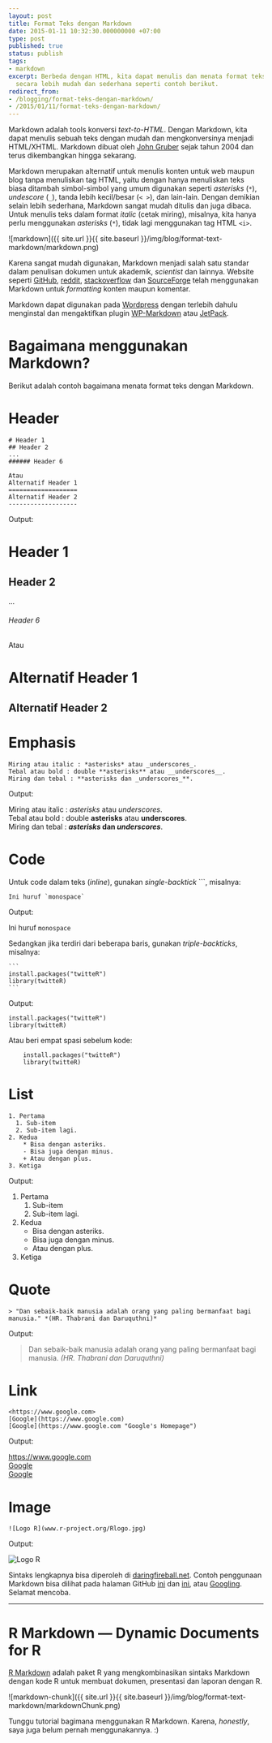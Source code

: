 ```yaml
---
layout: post
title: Format Teks dengan Markdown
date: 2015-01-11 10:32:30.000000000 +07:00
type: post
published: true
status: publish
tags:
- markdown
excerpt: Berbeda dengan HTML, kita dapat menulis dan menata format teks dengan Markdown
  secara lebih mudah dan sederhana seperti contoh berikut.
redirect_from:
- /blogging/format-teks-dengan-markdown/
- /2015/01/11/format-teks-dengan-markdown/
---
```

Markdown adalah tools konversi *text-to-HTML*. Dengan Markdown, kita
dapat menulis sebuah teks dengan mudah dan mengkonversinya menjadi
HTML/XHTML. Markdown dibuat oleh [John
Gruber](http://daringfireball.net/projects/markdown/) sejak tahun 2004
dan terus dikembangkan hingga sekarang.

Markdown merupakan alternatif untuk menulis konten untuk web maupun blog
tanpa menuliskan tag HTML, yaitu dengan hanya menuliskan teks biasa
ditambah simbol-simbol yang umum digunakan seperti *asterisks* (`*`),
*undescore* (`_`), tanda lebih kecil/besar (`< >`), dan lain-lain.
Dengan demikian selain lebih sederhana, Markdown sangat mudah ditulis
dan juga dibaca. Untuk menulis teks dalam format *italic* (cetak
miring), misalnya, kita hanya perlu menggunakan *asterisks* (`*`), tidak
lagi menggunakan tag HTML `<i>`.

![markdown]({{ site.url }}{{ site.baseurl }}/img/blog/format-text-markdown/markdown.png)


Karena sangat mudah digunakan, Markdown menjadi salah satu standar dalam
penulisan dokumen untuk akademik, *scientist* dan lainnya. Website
seperti [GitHub](https://github.com/), [reddit](http://www.reddit.com/),
[stackoverflow](http://stackoverflow.com/) dan
[SourceForge](http://sourceforge.net/) telah menggunakan Markdown untuk
*formatting* konten maupun komentar.

Markdown dapat digunakan pada [Wordpress](https://wordpress.org) dengan
terlebih dahulu menginstal dan mengaktifkan plugin
[WP-Markdown](https://wordpress.org/plugins/wp-markdown/) atau
[JetPack](https://wordpress.org/plugins/jetpack/).

# Bagaimana menggunakan Markdown?

Berikut adalah contoh bagaimana menata format teks dengan Markdown.

Header
==========

    # Header 1
    ## Header 2
    ...
    ###### Header 6

    Atau
    Alternatif Header 1
    ===================
    Alternatif Header 2
    -------------------

Output:

Header 1
========

Header 2
--------

...

###### Header 6

Atau

Alternatif Header 1
===================

Alternatif Header 2
-------------------

# Emphasis

    Miring atau italic : *asterisks* atau _underscores_.
    Tebal atau bold : double **asterisks** atau __underscores__.
    Miring dan tebal : **asterisks dan _underscores_**.

Output:

Miring atau italic : *asterisks* atau *underscores*.<br/>
Tebal atau bold : double **asterisks** atau **underscores**.<br/>
Miring dan tebal : ***asterisks* dan *underscores***.<br/>

# Code

Untuk code dalam teks (*inline*), gunakan *single-backtick* ```,
misalnya:

    Ini huruf `monospace`

Output:

Ini huruf `monospace`

Sedangkan jika terdiri dari beberapa baris, gunakan *triple-backticks*, misalnya:

    ```
    install.packages("twitteR")
    library(twitteR)
    ```

Output:

    install.packages("twitteR")
    library(twitteR)
    
Atau beri empat spasi sebelum kode:

```
    install.packages("twitteR")
    library(twitteR)
```

# List

    1. Pertama
      1. Sub-item
      2. Sub-item lagi.
    2. Kedua
        * Bisa dengan asteriks.
        - Bisa juga dengan minus.
        + Atau dengan plus.
    3. Ketiga

Output:

1.  Pertama
    1.  Sub-item
    2.  Sub-item lagi.
2.  Kedua
    -   Bisa dengan asteriks.
    -   Bisa juga dengan minus.
    -   Atau dengan plus.
3.  Ketiga

# Quote

    > "Dan sebaik-baik manusia adalah orang yang paling bermanfaat bagi manusia." *(HR. Thabrani dan Daruquthni)*

Output:

> Dan sebaik-baik manusia adalah orang yang paling bermanfaat bagi
> manusia. *(HR. Thabrani dan Daruquthni)*

# Link

    <https://www.google.com>
    [Google](https://www.google.com)
    [Google](https://www.google.com "Google's Homepage")

Output:

<https://www.google.com><br/>
[Google](https://www.google.com)<br/>
[Google](https://www.google.com "Google's Homepage")

# Image

    ![Logo R](www.r-project.org/Rlogo.jpg)

Output:

![Logo R](//www.r-project.org/Rlogo.jpg)

Sintaks lengkapnya bisa diperoleh di
[daringfireball.net](http://daringfireball.net/projects/markdown/syntax).
Contoh penggunaan Markdown bisa dilihat pada halaman GitHub
[ini](https://github.com/adam-p/markdown-here/wiki/Markdown-Cheatsheet)
dan [ini](https://help.github.com/articles/markdown-basics/), atau
[Googling](https://www.google.com/webhp?sourceid=chrome-instant&ion=1&espv=2&ie=UTF-8#q=markdown).
Selamat mencoba.

------------------------------------------------------------------------

# R Markdown — Dynamic Documents for R

[R Markdown](http://rmarkdown.rstudio.com/) adalah paket R yang
mengkombinasikan sintaks Markdown dengan kode R untuk membuat dokumen,
presentasi dan laporan dengan R.

![markdown-chunk]({{ site.url }}{{ site.baseurl }}/img/blog/format-text-markdown/markdownChunk.png)

Tunggu tutorial bagimana menggunakan R Markdown. Karena, *honestly*,
saya juga belum pernah menggunakannya. :)

